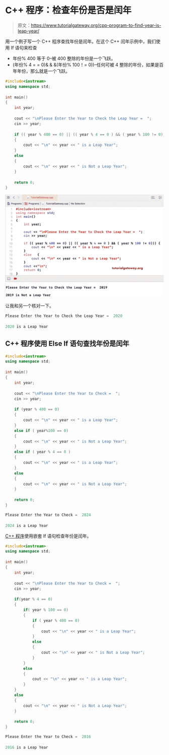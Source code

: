 # C++ 程序：检查年份是否是闰年

> 原文：<https://www.tutorialgateway.org/cpp-program-to-find-year-is-leap-year/>

用一个例子写一个 C++ 程序查找年份是闰年。在这个 C++ 闰年示例中，我们使用 If 语句来检查

*   年份% 400 等于 0–被 400 整除的年份是一个飞跃。
*   (年份% 4 = = 0)& & &(年份% 100！= 0))–任何可被 4 整除的年份，如果是百年年份，那么就是一个飞跃。

```cpp
#include<iostream>
using namespace std;

int main()
{
	int year;

	cout << "\nPlease Enter the Year to Check the Leap Year =  ";
	cin >> year;

	if (( year % 400 == 0) || (( year % 4 == 0 ) && ( year % 100 != 0)))
	{
		cout << "\n" << year << " is a Leap Year";
	}
	else
	{
		cout << "\n" << year << " is Not a Leap Year";
	}

 	return 0;
}
```

![C++ Program to Find Year is leap Year 1](img/964f7d76b666504c2cc08be6194f089f.png)

让我和另一个核对一下。

```cpp
Please Enter the Year to Check the Leap Year =  2020

2020 is a Leap Year
```

## C++ 程序使用 Else If 语句查找年份是闰年

```cpp
#include<iostream>
using namespace std;

int main()
{
	int year;

	cout << "\nPlease Enter the Year to Check =  ";
	cin >> year;

	if (year % 400 == 0)
	{
		cout << "\n" << year << " is a Leap Year";
	}
	else if ( year%100 == 0)
	{
		cout << "\n" << year << " is Not a Leap Year";
	}
	else if ( year % 4 == 0 )
	{
		cout << "\n" << year << " is a Leap Year";
	}
	else
	{
		cout << "\n" << year << " is Not a Leap Year";
	}

 	return 0;
}
```

```cpp
Please Enter the Year to Check =  2024

2024 is a Leap Year
```

[C++ 程序](https://www.tutorialgateway.org/cpp-programs/)使用嵌套 If 语句检查年份是闰年。

```cpp
#include<iostream>
using namespace std;

int main()
{
	int year;

	cout << "\nPlease Enter the Year to Check =  ";
	cin >> year;

	if(year % 4 == 0)
	{
		if( year % 100 == 0) 
		{
			if ( year % 400 == 0)
			{
				cout << "\n" << year << " is a Leap Year";
			}
			else
			{
				cout << "\n" << year << " is Not a Leap Year";
			}
		}
		else
		{
			cout << "\n" << year << " is a Leap Year";
		}
	}
	else
	{
		cout << "\n" << year << " is Not a Leap Year";
	}

 	return 0;
}
```

```cpp
Please Enter the Year to Check =  2016

2016 is a Leap Year
```